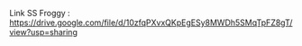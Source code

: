 Link SS Froggy : https://drive.google.com/file/d/10zfqPXvxQKpEgESy8MWDh5SMqTpFZ8gT/view?usp=sharing
